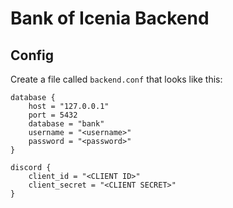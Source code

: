 # Bank of Icenia Backend

## Config

Create a file called `backend.conf` that looks like this:
```hocon
database {
    host = "127.0.0.1"
    port = 5432
    database = "bank"
    username = "<username>"
    password = "<password>"
}

discord {
    client_id = "<CLIENT ID>"
    client_secret = "<CLIENT SECRET>"
}
```
